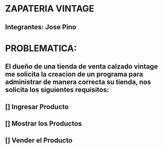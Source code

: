 # ZAPATERIA VINTAGE 

## Integrantes: Jose Pino


# PROBLEMATICA:
## El dueño de una tienda de venta calzado vintage me solicita la creacion de un programa para administrar de manera correcta su tienda, nos solicita los siguientes requisitos:
## [] Ingresar Producto
## [] Mostrar los Productos  
## [] Vender el Producto










